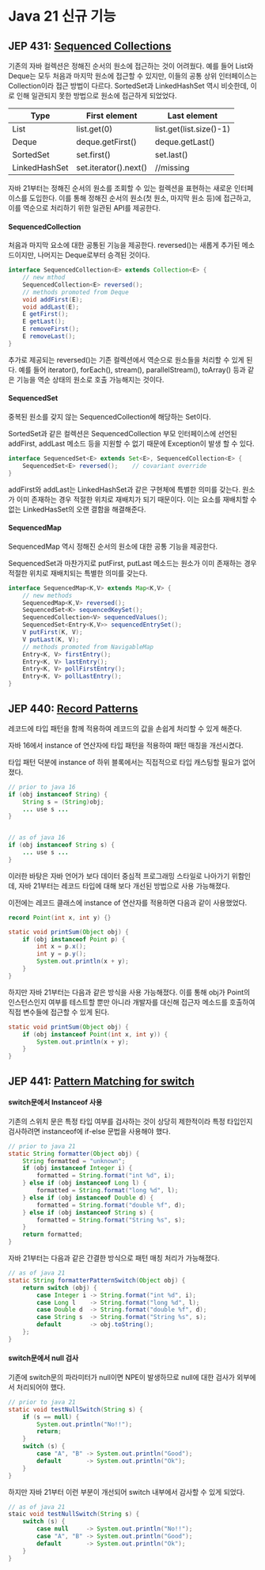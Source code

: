 # Java 21 신규 기능

## JEP 431: [Sequenced Collections](https://openjdk.org/jeps/431)

기존의 자바 컬렉션은 정해진 순서의 원소에 접근하는 것이 어려웠다. 예를 들어 List와 Deque는 모두 처음과 마지막 원소에 접근할 수 있지만, 이들의 공통 상위 인터페이스는 Collection이라 접근 방법이 다르다. SortedSet과 LinkedHashSet 역시 비슷한데, 이로 인해 일관되지 못한 방법으로 원소에 접근하게 되었었다.

| Type          | First element         | Last element            |
| ------------- | --------------------- | ----------------------- |
| List          | list.get(0)           | list.get(list.size()-1) |
| Deque         | deque.getFirst()      | deque.getLast()         |
| SortedSet     | set.first()           | set.last()              |
| LinkedHashSet | set.iterator().next() | //missing               |

자바 21부터는 정해진 순서의 원소를 조회할 수 있는 컬렉션을 표현하는 새로운 인터페이스를 도입한다. 이를 통해 정해진 순서의 원소(첫 원소, 마지막 원소 등)에 접근하고, 이를 역순으로 처리하기 위한 일관된 API를 제공한다.

#### SequencedCollection

처음과 마지막 요소에 대한 공통된 기능을 제공한다. reversed()는 새롭게 추가된 메소드이지만, 나머지는 Deque로부터 승격된 것이다.

```java
interface SequencedCollection<E> extends Collection<E> {
    // new mthod
    SequencedCollection<E> reversed();
    // methods promoted from Deque
    void addFirst(E);
    void addLast(E);
    E getFirst();
    E getLast();
    E removeFirst();
    E removeLast();
}
```

추가로 제공되는 reversed()는 기존 컬렉션에서 역순으로 원소들을 처리할 수 있게 된다. 예를 들어 iterator(), forEach(), stream(), parallelStream(), toArray() 등과 같은 기능을 역순 상태의 원소로 호출 가능해지는 것이다.

#### SequencedSet

중복된 원소를 갖지 않는 SequencedCollection에 해당하는 Set이다.

SortedSet과 같은 컬렉션은 SequencedCollection 부모 인터페이스에 선언된 addFirst, addLast 메소드 등을 지원할 수 없기 때문에 Exception이 발생 할 수 있다.

```java
interface SequencedSet<E> extends Set<E>, SequencedCollection<E> {
    SequencedSet<E> reversed();    // covariant override
}
```

addFirst와 addLast는 LinkedHashSet과 같은 구현체에 특별한 의미를 갖는다. 원소가 이미 존재하는 경우 적절한 위치로 재배치가 되기 때문이다. 이는 요소를 재배치할 수 없는 LinkedHasSet의 오랜 결함을 해결해준다.

#### SequencedMap

SequencedMap 역시 정해진 순서의 원소에 대한 공통 기능을 제공한다.

SequencedSet과 마찬가지로 putFirst, putLast 메소드는 원소가 이미 존재하는 경우 적절한 위치로 재배치되는 특별한 의미를 갖는다.

```java
interface SequencedMap<K,V> extends Map<K,V> {
    // new methods
    SequencedMap<K,V> reversed();
    SequencedSet<K> sequencedKeySet();
    SequencedCollection<V> sequencedValues();
    SequencedSet<Entry<K,V>> sequencedEntrySet();
    V putFirst(K, V);
    V putLast(K, V);
    // methods promoted from NavigableMap
    Entry<K, V> firstEntry();
    Entry<K, V> lastEntry();
    Entry<K, V> pollFirstEntry();
    Entry<K, V> pollLastEntry();
}
```

## JEP 440:  **[Record Patterns](https://openjdk.org/jeps/440)**

레코드에 타입 패턴을 함께 적용하여 레코드의 값을 손쉽게 처리할 수 있게 해준다.

자바 16에서 instance of 연산자에 타입 패턴을 적용하여 패턴 매칭을 개선시켰다.

타입 패턴 덕분에 instance of 하위 블록에서는 직접적으로 타입 캐스팅할 필요가 없어졌다.

```java
// prior to java 16
if (obj instanceof String) {
    String s = (String)obj;
    ... use s ...
}


// as of java 16
if (obj instanceof String s) {
    ... use s ...
}
```

이러한 바탕은 자바 언어가 보다 데이터 중심적 프로그래밍 스타일로 나아가기 위함인데, 자바 21부터는 레코드 타입에 대해 보다 개선된 방법으로 사용 가능해졌다.

이전에는 레코드 클래스에 instance of 연산자를 적용하면 다음과 같이 사용했었다.

```java
record Point(int x, int y) {}

static void printSum(Object obj) {
    if (obj instanceof Point p) {
        int x = p.x();
        int y = p.y();
        System.out.println(x + y);
    }
}
```

하지만 자바 21부터는 다음과 같은 방식을 사용 가능해졌다. 이를 통해 obj가 Point의 인스턴스인지 여부를 테스트할 뿐만 아니라 개발자를 대신해 접근자 메소드를 호출하여 직접 변수들에 접근할 수 있게 된다.

```java
static void printSum(Object obj) {
    if (obj instanceof Point(int x, int y)) {
        System.out.println(x + y);
    }
}
```

## JEP 441:  **[Pattern Matching for switch](https://openjdk.org/jeps/441)**

#### switch문에서 Instanceof 사용

기존의 스위치 문은 특정 타입 여부를 검사하는 것이 상당히 제한적이라 특정 타입인지 검사하려면 instanceof에 if-else 문법을 사용해야 했다.

```java
// prior to java 21
static String formatter(Object obj) {
    String formatted = "unknown";
    if (obj instanceof Integer i) {
        formatted = String.format("int %d", i);
    } else if (obj instanceof Long l) {
        formatted = String.format("long %d", l);
    } else if (obj instanceof Double d) {
        formatted = String.format("double %f", d);
    } else if (obj instanceof String s) {
        formatted = String.format("String %s", s);
    }
    return formatted;
}
```

자바 21부터는 다음과 같은 간결한 방식으로 패턴 매칭 처리가 가능해졌다.

```java
// as of java 21
static String formatterPatternSwitch(Object obj) {
    return switch (obj) {
        case Integer i -> String.format("int %d", i);
        case Long l    -> String.format("long %d", l);
        case Double d  -> String.format("double %f", d);
        case String s  -> String.format("String %s", s);
        default        -> obj.toString();
    };
}
```

#### switch문에서 null 검사

기존에 switch문의 파라미터가 null이면 NPE이 발생하므로 null에 대한 검사가 외부에서 처리되어야 했다.

```java
// prior to java 21
static void testNullSwitch(String s) {
    if (s == null) {
        System.out.println("No!!");
        return;
    }
    switch (s) {
        case "A", "B" -> System.out.println("Good");
        default       -> System.out.println("Ok");
    }
}
```

하지만 자바 21부터 이런 부분이 개선되어 switch 내부에서 감사할 수 있게 되었다.

```java
// as of java 21
staic void testNullSwitch(String s) {
    switch (s) {
        case null     -> System.out.println("No!!");
        case "A", "B" -> System.out.println("Good");
        default       -> System.out.println("Ok");
    }
}
```


